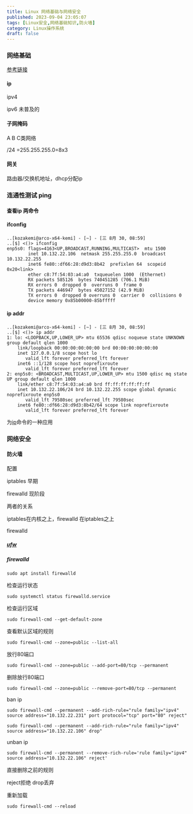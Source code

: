 ```yaml
---
title: Linux 网络基础与网络安全
published: 2023-09-04 23:05:07
tags: [Linux安全,网络基础知识,防火墙]
category: Linux操作系统
draft: false
---
```

### 网络基础

[参考链接](https://www.runoob.com/w3cnote/summary-of-network.html#_label3)

#### ip 

ipv4

ipv6 未普及的

#### 子网掩码 

A B C类网络

/24 =255.255.255.0=8x3

#### 网关

路由器/交换机地址，dhcp分配ip

### 连通性测试 ping

#### 查看ip 两命令

#### ifconfig

```shell
..[kozakemi@arco-x64-kemi] - [~] - [三 8月 30, 08:59]
..[$] <()> ifconfig 
enp5s0: flags=4163<UP,BROADCAST,RUNNING,MULTICAST>  mtu 1500
        inet 10.132.22.106  netmask 255.255.255.0  broadcast 10.132.22.255
        inet6 fe80::df66:28:d9d3:8b42  prefixlen 64  scopeid 0x20<link>
        ether c8:7f:54:03:a4:a0  txqueuelen 1000  (Ethernet)
        RX packets 585126  bytes 740451285 (706.1 MiB)
        RX errors 0  dropped 0  overruns 0  frame 0
        TX packets 446947  bytes 45027152 (42.9 MiB)
        TX errors 0  dropped 0 overruns 0  carrier 0  collisions 0
        device memory 0x85b00000-85bfffff  
```

#### ip addr

```shell
..[kozakemi@arco-x64-kemi] - [~] - [三 8月 30, 08:59]
..[$] <()> ip addr
1: lo: <LOOPBACK,UP,LOWER_UP> mtu 65536 qdisc noqueue state UNKNOWN group default qlen 1000
    link/loopback 00:00:00:00:00:00 brd 00:00:00:00:00:00
    inet 127.0.0.1/8 scope host lo
       valid_lft forever preferred_lft forever
    inet6 ::1/128 scope host noprefixroute 
       valid_lft forever preferred_lft forever
2: enp5s0: <BROADCAST,MULTICAST,UP,LOWER_UP> mtu 1500 qdisc mq state UP group default qlen 1000
    link/ether c8:7f:54:03:a4:a0 brd ff:ff:ff:ff:ff:ff
    inet 10.132.22.106/24 brd 10.132.22.255 scope global dynamic noprefixroute enp5s0
       valid_lft 79580sec preferred_lft 79580sec
    inet6 fe80::df66:28:d9d3:8b42/64 scope link noprefixroute 
       valid_lft forever preferred_lft forever
```

为[ip](https://www.runoob.com/linux/linux-comm-ip.html)命令的一种应用

### 网络安全

#### 防火墙

配置

iptables 早期

firewalld 现阶段

两者的关系

iptables在内核之上，firewalld 在iptables之上

firewalld 

##### [ufw](https://www.myfreax.com/how-to-setup-a-firewall-with-ufw-on-ubuntu-22-04/#:~:text=%E5%A6%82%E4%BD%95%E5%9C%A8Ubuntu%2022.04%E9%85%8D%E7%BD%AE%E9%98%B2%E7%81%AB%E5%A2%99ufw%201%20%E5%BA%94%E7%94%A8%E9%85%8D%E7%BD%AE%E6%96%87%E4%BB%B6%20%E5%BA%94%E7%94%A8%E7%A8%8B%E5%BA%8F%E9%85%8D%E7%BD%AE%E6%96%87%E4%BB%B6%E6%98%AFINI%E6%A0%BC%E5%BC%8F%E7%9A%84%E6%96%87%E6%9C%AC%E6%96%87%E4%BB%B6%EF%BC%8C%E6%8F%8F%E8%BF%B0%E4%BA%86%E6%9C%8D%E5%8A%A1%E7%9A%84%E9%98%B2%E7%81%AB%E5%A2%99%E8%A7%84%E5%88%99%E3%80%82%20...%202%20%E5%90%AF%E7%94%A8UFW,sudo%20ufw%20disable%20%E7%A6%81%E7%94%A8%E9%98%B2%E7%81%AB%E5%A2%99%E3%80%82%20...%208%20IP%E4%BC%AA%E8%A3%85%20)

##### firewalld

```shell
sudo apt install firewalld
```

检查运行状态

```shell
sudo systemctl status firewalld.service
```

检查运行区域

```shell
sudo firewall-cmd --get-default-zone
```

查看默认区域的规则

```shell
sudo firewall-cmd --zone=public --list-all
```

放行80端口

```shell
sudo firewall-cmd --zone=public --add-port=80/tcp --permanent
```

删除放行80端口

```shell
sudo firewall-cmd --zone=public --remove-port=80/tcp --permanent
```

ban ip

```shell
sudo firewall-cmd --permanent --add-rich-rule="rule family="ipv4" source address="10.132.22.231" port protocol="tcp" port="80" reject"
```

```shell
sudo firewall-cmd --permanent --add-rich-rule="rule family="ipv4" source address="10.132.22.106" drop"
```

unban ip

```shell
sudo firewall-cmd --permanent --remove-rich-rule='rule family="ipv4" source address="10.132.22.106" reject'
```

直接删除之前的规则

reject拒绝 drop丢弃

重新加载

```shell
sudo firewall-cmd --reload
```